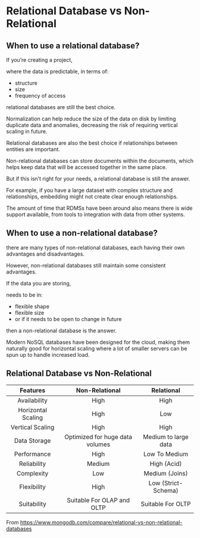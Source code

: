 # Relational Database vs Non-Relational

## When to use a relational database?

If you’re creating a project,

where the data is predictable, in terms of:

- structure
- size
- frequency of access

relational databases are still the best choice.

Normalization can help reduce the size of the data on disk by limiting duplicate data and anomalies,
decreasing the risk of requiring vertical scaling in future.

Relational databases are also
the best choice if relationships between entities are important.

Non-relational databases can store documents within the documents,
which helps keep data that will be accessed together in the same place.

But if this isn’t right for your needs,
a relational database is still the answer.

For example,
if you have a large dataset with complex structure and relationships,
embedding might not create clear enough relationships.

The amount of time that RDMSs have been around also means there is wide support available,
from tools to integration with data from other systems.

## When to use a non-relational database?

there are many types of non-relational databases,
each having their own advantages and disadvantages.

However,
non-relational databases still maintain some consistent advantages.

If the data you are storing,

needs to be in:

- flexible shape
- flexible size
- or if it needs to be open to change in future

then a non-relational database is the answer.

Modern NoSQL databases have been designed for the cloud,
making them naturally good for horizontal scaling
where a lot of smaller servers can be spun up to handle increased load.

## Relational Database vs Non-Relational

|      Features      |         Non-Relational          |      Relational      |
| :----------------: | :-----------------------------: | :------------------: |
|    Availability    |              High               |         High         |
| Horizontal Scaling |              High               |         Low          |
|  Vertical Scaling  |              High               |         High         |
|    Data Storage    | Optimized for huge data volumes | Medium to large data |
|    Performance     |              High               |    Low To Medium     |
|    Reliability     |             Medium              |     High (Acid)      |
|     Complexity     |               Low               |    Medium (Joins)    |
|    Flexibility     |              High               | Low (Strict-Schema)  |
|    Suitability     |   Suitable For OLAP and OLTP    |  Suitable For OLTP   |

From <https://www.mongodb.com/compare/relational-vs-non-relational-databases>
